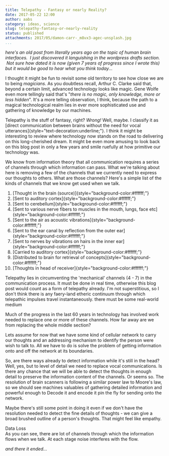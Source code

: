 ```yaml
---
title: Telepathy - Fantasy or nearly Reality?
date: 2017-05-22 12:00
author: aabs
category: ideas, science
slug: telepathy-fantasy-or-nearly-reality
status: published
attachments: 2017/05/damon-carr-_m8vx3-agec-unsplash.jpg
...
```


*here's an old post from literally years ago on the topic of human brain interfaces.  I just discovered it languishing in the wordpress drafts section.  Not sure how dated it is now (given 7 years of progress since I wrote this) but it would be good to hear what you think today...*

I thought it might be fun to revisit some old territory to see how close we are to being *magicians*. As you doubtless recall, Arthur C. Clarke said that, beyond a certain limit, advanced technology looks like magic. Gene Wolfe even more tellingly said that's "*there is no magic, only knowledge, more or less hidden*". It's a more telling observation, I think, because the path to a magical technological realm lies in ever more sophisticated use and gathering of knowledge by our machines.

Telepathy is the stuff of fantasy, right? *Wrong!* Well, maybe. I classify it as [direct communication between brains without the need for vocal utterances]{style="text-decoration:underline;"}. I think it might be interesting to review where technology now stands on the road to delivering on this long-cherished dream. It might be even more amusing to look back on this blog post in only a few years and smile ruefully at how primitive our technology was.

We know from information theory that all communication requires a series of channels through which information can pass. What we're talking about here is removing a few of the channels that we currently need to express our thoughts to others. What are those channels? Here's a simple list of the kinds of channels that we know get used when we talk.

1.  [Thought in the brain (source)]{style="background-color:#ffffff;"}
2.  [Sent to auditory cortex]{style="background-color:#ffffff;"}
3.  [Sent to cerebellum]{style="background-color:#ffffff;"}
4.  [Sent to various nerve fibers to muscles in the mouth, lungs, face etc]{style="background-color:#ffffff;"}
5.  [Sent to the air as acoustic vibrations]{style="background-color:#ffffff;"}
6.  [Sent to the ear canal by reflection from the outer ear]{style="background-color:#ffffff;"}
7.  [Sent to nerves by vibrations on hairs in the inner ear]{style="background-color:#ffffff;"}
8.  [Carried to auditory cortex]{style="background-color:#ffffff;"}
9.  [Distributed to brain for retrieval of concepts]{style="background-color:#ffffff;"}
10. [Thoughts in head of receiver]{style="background-color:#ffffff;"}

Telepathy lies in circumventing the 'mechanical' channels (4 - 7) in the communication process. It must be done in real time, otherwise this blog post would count as a form of telepathy already. I'm not superstitious, so I don't think there is any faery-land etheric continuum through which telepathic impulses travel instantaneously. there must be some real-world medium

Much of the progress in the last 60 years in technology has involved work needed to replace one or more of these channels. How far away are we from replacing the whole middle section?

Lets assume for now that we have some kind of cellular network to carry our thoughts and an addressing mechanism to identify the person were wish to talk to. All we have to do is solve the problem of getting information onto and off the network at its boundaries.

So, are there ways already to detect information while it's still in the head? Well, yes, but to level of detail we need to replace vocal communications. Is there any chance that we will be able to detect the thoughts in enough detail to preserve the information content of the channels. Or seems so. The resolution of brain scanners is following a similar power law to Moore's law, so we should see machines valuables of gathering detailed information and powerful enough to Decode it and encode it pin the fly for sending onto the network.

Maybe there's still some point in doing it even if we don't have the resolution needed to detect the fine details of thoughts - we can give a broad brushed outline of a person's thoughts. That might feel like empathy.

Data Loss  
As you can see, there are lot of channels through which the information flows when we talk. At each stage noise interferes with the flow.

*and there it ended...*
